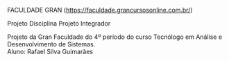 FACULDADE GRAN (https://faculdade.grancursosonline.com.br/)

Projeto Disciplina Projeto Integrador


Projeto da Gran Faculdade do 4º período do curso Tecnólogo em Análise e Desenvolvimento de Sistemas.
<br>
Aluno: Rafael Silva Guimarães

